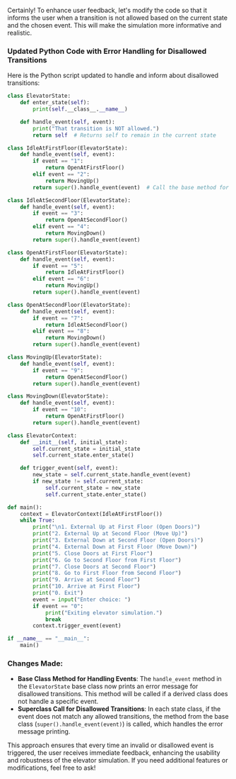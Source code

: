 Certainly! To enhance user feedback, let's modify the code so that it informs the user when a transition is not allowed based on the current state and the chosen event. This will make the simulation more informative and realistic.

### Updated Python Code with Error Handling for Disallowed Transitions

Here is the Python script updated to handle and inform about disallowed transitions:

```python
class ElevatorState:
    def enter_state(self):
        print(self.__class__.__name__)

    def handle_event(self, event):
        print("That transition is NOT allowed.")
        return self  # Returns self to remain in the current state

class IdleAtFirstFloor(ElevatorState):
    def handle_event(self, event):
        if event == "1":
            return OpenAtFirstFloor()
        elif event == "2":
            return MovingUp()
        return super().handle_event(event)  # Call the base method for disallowed transitions

class IdleAtSecondFloor(ElevatorState):
    def handle_event(self, event):
        if event == "3":
            return OpenAtSecondFloor()
        elif event == "4":
            return MovingDown()
        return super().handle_event(event)

class OpenAtFirstFloor(ElevatorState):
    def handle_event(self, event):
        if event == "5":
            return IdleAtFirstFloor()
        elif event == "6":
            return MovingUp()
        return super().handle_event(event)

class OpenAtSecondFloor(ElevatorState):
    def handle_event(self, event):
        if event == "7":
            return IdleAtSecondFloor()
        elif event == "8":
            return MovingDown()
        return super().handle_event(event)

class MovingUp(ElevatorState):
    def handle_event(self, event):
        if event == "9":
            return OpenAtSecondFloor()
        return super().handle_event(event)

class MovingDown(ElevatorState):
    def handle_event(self, event):
        if event == "10":
            return OpenAtFirstFloor()
        return super().handle_event(event)

class ElevatorContext:
    def __init__(self, initial_state):
        self.current_state = initial_state
        self.current_state.enter_state()

    def trigger_event(self, event):
        new_state = self.current_state.handle_event(event)
        if new_state != self.current_state:
            self.current_state = new_state
            self.current_state.enter_state()

def main():
    context = ElevatorContext(IdleAtFirstFloor())
    while True:
        print("\n1. External Up at First Floor (Open Doors)")
        print("2. External Up at Second Floor (Move Up)")
        print("3. External Down at Second Floor (Open Doors)")
        print("4. External Down at First Floor (Move Down)")
        print("5. Close Doors at First Floor")
        print("6. Go to Second Floor from First Floor")
        print("7. Close Doors at Second Floor")
        print("8. Go to First Floor from Second Floor")
        print("9. Arrive at Second Floor")
        print("10. Arrive at First Floor")
        print("0. Exit")
        event = input("Enter choice: ")
        if event == "0":
            print("Exiting elevator simulation.")
            break
        context.trigger_event(event)

if __name__ == "__main__":
    main()
```

### Changes Made:

- **Base Class Method for Handling Events**: The `handle_event` method in the `ElevatorState` base class now prints an error message for disallowed transitions. This method will be called if a derived class does not handle a specific event.
- **Superclass Call for Disallowed Transitions**: In each state class, if the event does not match any allowed transitions, the method from the base class (`super().handle_event(event)`) is called, which handles the error message printing.

This approach ensures that every time an invalid or disallowed event is triggered, the user receives immediate feedback, enhancing the usability and robustness of the elevator simulation. If you need additional features or modifications, feel free to ask!